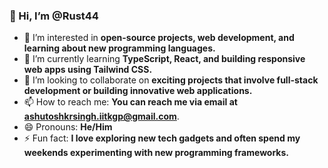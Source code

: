 ### 👋 Hi, I’m @Rust44
- 👀 I’m interested in **open-source projects, web development, and learning about new programming languages.**
- 🌱 I’m currently learning **TypeScript, React, and building responsive web apps using Tailwind CSS.**
- 💞️ I’m looking to collaborate on **exciting projects that involve full-stack development or building innovative web applications.**
- 📫 How to reach me: **You can reach me via email at ashutoshkrsingh.iitkgp@gmail.com**.
- 😄 Pronouns: **He/Him**
- ⚡ Fun fact: **I love exploring new tech gadgets and often spend my weekends experimenting with new programming frameworks.**

<!---
Rust44/Rust44 is a ✨ special ✨ repository because its `README.md` (this file) appears on your GitHub profile.
You can click the Preview link to take a look at your changes.
--->
